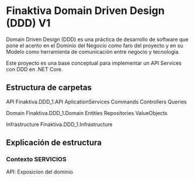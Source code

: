 # Finaktiva Domain Driven Design (DDD) V1

Domain Driven Design (DDD) es una práctica de desarrollo de software que pone el acento en el Dominio del Negocio como faro del proyecto 
y en su Modelo como herramienta de comunicación entre negocio y tecnología.

Este proyecto es una base conceptual para implementar un API Services con DDD en .NET Core.


## Estructura de carpetas

API
	Finaktiva.DDD_1.API
		AplicationServices
		Commands
		Controllers
		Queries

Domain
	Finaktiva.DDD_1.Domain
		Entities
		Repositories
		ValueObjects
	
Infrastructure
	Finaktiva.DDD_1.Infrastructure
	
	
## Explicación de estructura

### Contexto SERVICIOS

API: Exposicion del dominio